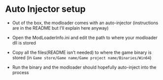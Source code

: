 # Auto Injector setup
- Out of the box, the modloader comes with an auto-injector (instructions are in the README but I'll explain here anyway)

- Open the ModLoaderInfo.ini and edit the path to where your modloader dll is stored

- Copy all the files(README isn't needed) to where the game binary is stored (in `Game store/Game name/Game project name/Binaries/Win64`)

- Run the binary and the modloader should hopefully auto-inject into the process